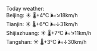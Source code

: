 Today weather:  
Beijing: ☀️   🌡️+4°C 🌬️↘18km/h  
Tianjin: ☀️   🌡️+6°C 🌬️↓31km/h  
Shijiazhuang: ☀️   🌡️+7°C 🌬️↘11km/h  
Tangshan: ☀️   🌡️+3°C 🌬️↓30km/h  
